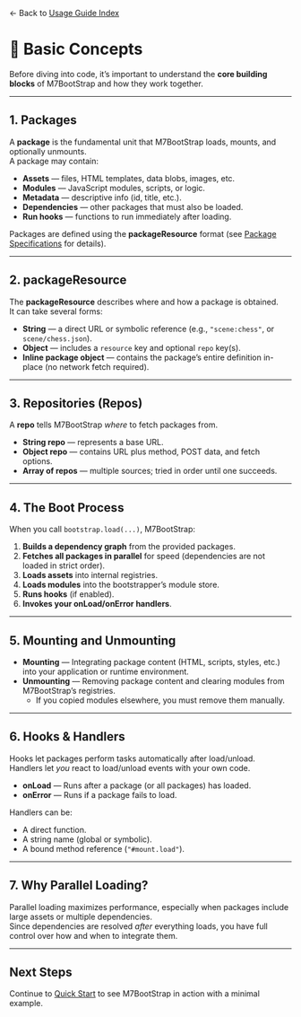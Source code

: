 ← Back to [Usage Guide Index](index.md)

# 🧩 Basic Concepts

Before diving into code, it’s important to understand the **core building blocks** of M7BootStrap and how they work together.

---

## 1. Packages

A **package** is the fundamental unit that M7BootStrap loads, mounts, and optionally unmounts.  
A package may contain:

- **Assets** — files, HTML templates, data blobs, images, etc.
- **Modules** — JavaScript modules, scripts, or logic.
- **Metadata** — descriptive info (id, title, etc.).
- **Dependencies** — other packages that must also be loaded.
- **Run hooks** — functions to run immediately after loading.

Packages are defined using the **packageResource** format (see [Package Specifications](PACKAGE_SPECIFICATIONS.md) for details).

---

## 2. packageResource

The **packageResource** describes where and how a package is obtained.  
It can take several forms:

- **String** — a direct URL or symbolic reference (e.g., `"scene:chess"`, or `scene/chess.json`).
- **Object** — includes a `resource` key and optional `repo` key(s).
- **Inline package object** — contains the package’s entire definition in-place (no network fetch required).

---

## 3. Repositories (Repos)

A **repo** tells M7BootStrap *where* to fetch packages from.

- **String repo** — represents a base URL.
- **Object repo** — contains URL plus method, POST data, and fetch options.
- **Array of repos** — multiple sources; tried in order until one succeeds.

---

## 4. The Boot Process

When you call `bootstrap.load(...)`, M7BootStrap:

1. **Builds a dependency graph** from the provided packages.
2. **Fetches all packages in parallel** for speed (dependencies are not loaded in strict order).
3. **Loads assets** into internal registries.
4. **Loads modules** into the bootstrapper’s module store.
5. **Runs hooks** (if enabled).
6. **Invokes your onLoad/onError handlers**.

---

## 5. Mounting and Unmounting

- **Mounting** — Integrating package content (HTML, scripts, styles, etc.) into your application or runtime environment.
- **Unmounting** — Removing package content and clearing modules from M7BootStrap’s registries.
  - If you copied modules elsewhere, you must remove them manually.

---

## 6. Hooks & Handlers

Hooks let packages perform tasks automatically after load/unload.  
Handlers let *you* react to load/unload events with your own code.

- **onLoad** — Runs after a package (or all packages) has loaded.
- **onError** — Runs if a package fails to load.

Handlers can be:
- A direct function.
- A string name (global or symbolic).
- A bound method reference (`"#mount.load"`).

---

## 7. Why Parallel Loading?

Parallel loading maximizes performance, especially when packages include large assets or multiple dependencies.  
Since dependencies are resolved *after* everything loads, you have full control over how and when to integrate them.

---

## Next Steps

Continue to [Quick Start](QUICK_START.md) to see M7BootStrap in action with a minimal example.